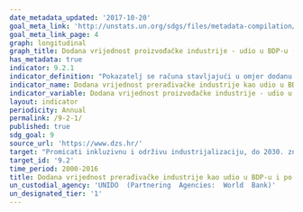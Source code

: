```yaml
---
date_metadata_updated: '2017-10-20'
goal_meta_link: 'http://unstats.un.org/sdgs/files/metadata-compilation/Metadata-Goal-9.pdf'
goal_meta_link_page: 4
graph: longitudinal
graph_title: Dodana vrijednost proizvođačke industrije - udio u BDP-u (%)
has_metadata: true
indicator: 9.2.1
indicator_definition: "Pokazatelj se računa stavljajući u omjer dodanu vrijednost prerađivačke industrije i bruto domaći proizvod (BDP), a ukazuje na značaj prerađivačke industrije u zemlji."
indicator_name: Dodana vrijednost prerađivačke industrije kao udio u BDP-u i po stanovniku
indicator_variable: Dodana vrijednost proizvođačke industrije - udio u BDP-u (%)
layout: indicator
periodicity: Annual
permalink: /9-2-1/
published: true
sdg_goal: 9
source_url: 'https://www.dzs.hr/'
target: "Promicati inkluzivnu i održivu industrijalizaciju, do 2030. značajno povećati udio zaposlenosti u industrijama i bruto domaćeg proizvoda u skladu s nacionalnim okolnostima te udvostručiti svoj udio u najmanje razvijenim zemljama."
target_id: '9.2'
time_period: 2000-2016  
title: Dodana vrijednost prerađivačke industrije kao udio u BDP-u i po stanovniku
un_custodial_agency: 'UNIDO  (Partnering  Agencies:  World  Bank)'
un_designated_tier: '1'
---
```

